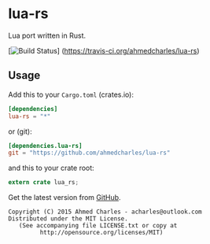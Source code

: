 # lua-rs

Lua port written in Rust.

[![Build Status](https://travis-ci.org/ahmedcharles/lua-rs.svg?branch=master)]
(https://travis-ci.org/ahmedcharles/lua-rs)

## Usage

Add this to your `Cargo.toml` (crates.io):

```toml
[dependencies]
lua-rs = "*"
```

or (git):

```toml
[dependencies.lua-rs]
git = "https://github.com/ahmedcharles/lua-rs"
```

and this to your crate root:

```rust
extern crate lua_rs;
```

Get the latest version from [GitHub](https://github.com/ahmedcharles/lua-rs).

```
Copyright (C) 2015 Ahmed Charles - acharles@outlook.com
Distributed under the MIT License.
   (See accompanying file LICENSE.txt or copy at
         http://opensource.org/licenses/MIT)
```
